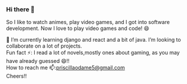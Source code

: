 ### Hi there 👋 


<!--**Priscilla-Odame/Priscilla-Odame** is a ✨ _special_ ✨ repository because its `README.md` (this file) appears on your GitHub profile. -->

So I like to watch animes, play video games, and I got into software development. Now I love to play video games and code! 😄

🔭 I’m currently learning django and react and a bit of java.
 I’m looking to collaborate on a lot of projects. <br>
 Fun fact ⚡: I read a lot of novels,mostly ones about gaming, as you may have already guessed 😄!!
 <br>
 How to reach me 📫:priscillaodame5@gmail.com
 <br>
Cheers!!
